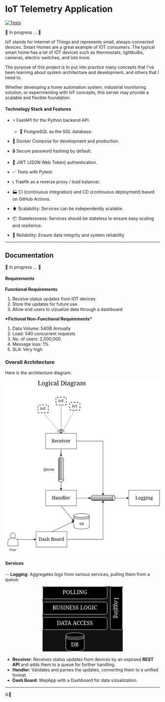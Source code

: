 # IoT Telemetry Application
[![Tests](https://github.com/kaiosatiro/iot_server/actions/workflows/deploy-staging.yml/badge.svg)](https://github.com/kaiosatiro/iot_server/actions/workflows/deploy-staging.yml)


:construction: In progress ... :construction:

IoT stands for Internet of Things and represents small, always-connected devices. Smart Homes are a great example of IOT consumers. The typical smart home has a lot of IOT devices such as thermostats, lightbulbs, cameras, electric switches, and lots more. 

The purpose of this project is to put into practice many concepts that I've been learning about system architecture and development, and others that I need to.

Whether developing a home automation system, industrial monitoring solution, or experimenting with IoT concepts, this server may provide a scalable and flexible foundation.

#### Technology Stack and Features

- ⚡ FastAPI for the Python backend API.
  - 💾 PostgreSQL as the SQL database.
- 🐋 Docker Compose for development and production.
- 🔒 Secure password hashing by default.
- 🔑 JWT (JSON Web Token) authentication.
- ✅ Tests with Pytest.
- 📞 Traefik as a reverse proxy / load balancer.
- 🏭 CI (continuous integration) and CD (continuous deployment) based on GitHub Actions.

- :arrow_up: Scalability: Services can be independently scalable.
- 📦 Statelessness: Services should be stateless to ensure easy scaling and resilience.
- 🧱 Reliability: Ensure data integrity and system reliability

---

## Documentation
:construction: In progress ... :construction:

#### Requirements
**Functional Requirements**
1. Receive status updates from IOT devices
2. Store the updates for future use
3. Allow end users to vizualize data through a dashboard

**\*Fictional Non-Functional Requirements\***
1. Data Volume: 54GB Annually
2. Load: 540 concurrent requests
3. No. of users: 2,000,000
4. Message loss: 1%
5. SLA: Very high

### Overall Architecture
Here is the architecture diagram:

<div style="text-align: center;">
  <img src="/doc/logic_diagram.png" alt="Alt text" />
</div>

#### Services

-- **Logging**: Aggregates logs from various services, pulling them from a queue:

<div style="text-align: center;">
  <img src="/doc/logging_arch.png" alt="Alt text" />
</div>


- **Receiver**: Receives status updates from devices by an exposed **REST API** and adds them to a queue for further handling.
- **Handler**: Validates and parses the updates, converting them to a unified format.
- **Dash Board**: WepApp with a Dashboard for data vizualization.

---

🌐🚀